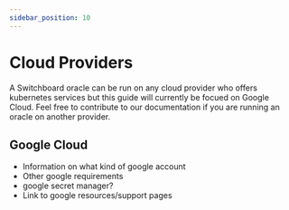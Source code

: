 ```yaml
---
sidebar_position: 10
---
```


# Cloud Providers

A Switchboard oracle can be run on any cloud provider who offers kubernetes services but this guide will currently be focued on Google Cloud. Feel free to contribute to our documentation if you are running an oracle on another provider.

## Google Cloud

- Information on what kind of google account
- Other google requirements
- google secret manager?
- Link to google resources/support pages
